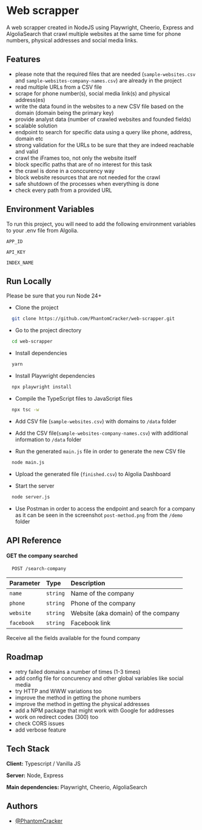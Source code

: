 
# Web scrapper 

A web scrapper created in NodeJS using Playwright, Cheerio, Express and AlgoliaSearch that crawl multiple websites at the same time for phone numbers, physical addresses and social media links.




## Features

- please note that the required files that are needed (`sample-websites.csv` and `sample-websites-company-names.csv`) are already in the project
- read multiple URLs from a CSV file
- scrape for phone number(s), social media link(s) and physical address(es)
- write the data found in the websites to a new CSV file based on the domain (domain being the primary key)
- provide analyst data (number of crawled websites and founded fields)
- scalable solution
- endpoint to search for specific data using a query like phone, address, domain etc
- strong validation for the URLs to be sure that they are indeed reachable and valid
- crawl the iFrames too, not only the website itself
- block specific paths that are of no interest for this task
- the crawl is done in a conccurency way
- block website resources that are not needed for the crawl
- safe shutdown of the processes when everything is done
- check every path from a provided URL


## Environment Variables

To run this project, you will need to add the following environment variables to your .env file from Algolia.

`APP_ID`

`API_KEY`

`INDEX_NAME`


## Run Locally
Please be sure that you run Node 24+

- Clone the project

```bash
  git clone https://github.com/PhantomCracker/web-scrapper.git
```

- Go to the project directory

```bash
  cd web-scrapper
```

- Install dependencies

```bash
  yarn
```

- Install Playwright dependencies
```bash
  npx playwright install
```

- Compile the TypeScript files to JavaScript files

```bash
  npx tsc -w
```

- Add CSV file (`sample-websites.csv`) with domains to `/data` folder
- Add the CSV file(`sample-websites-company-names.csv`) with additional information to `/data` folder

- Run the generated `main.js` file in order to generate the new CSV file

```bash
  node main.js
```

- Upload the generated file (`finished.csv`) to Algolia Dashboard 

- Start the server

```bash
  node server.js
```

- Use Postman in order to access the endpoint and search for a company as it can be seen in the screenshot `post-method.png` from the `/demo` folder


## API Reference

#### GET the company searched

```http
  POST /search-company
```

| Parameter | Type     | Description                |
| :-------- | :------- | :------------------------- |
| `name` | `string` | Name of the company |
| `phone` | `string` | Phone of the company |
| `website` | `string` | Website (aka domain) of the company |
| `facebook` | `string` | Facebook link |

Receive all the fields available for the found company


## Roadmap

- retry failed domains a number of times (1-3 times)
- add config file for concurency and other global variables like social media
- try HTTP and WWW variations too
- improve the method in getting the phone numbers
- improve the method in getting the physical addresses
- add a NPM package that might work with Google for addresses
- work on redirect codes (300) too
- check CORS issues
- add verbose feature
## Tech Stack

**Client:** Typescript / Vanilla JS

**Server:** Node, Express

**Main dependencies:** Playwright, Cheerio, AlgoliaSearch


## Authors

- [@PhantomCracker](https://github.com/PhantomCracker)

